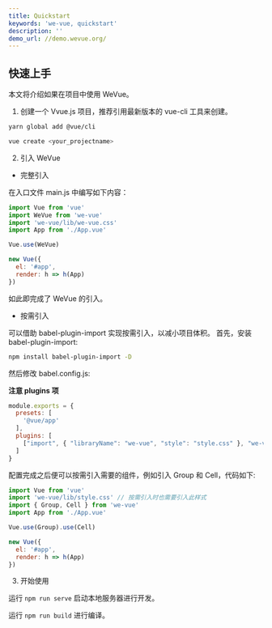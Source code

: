 ```yaml
---
title: Quickstart
keywords: 'we-vue, quickstart'
description: ''
demo_url: //demo.wevue.org/
---
```


快速上手
-----

本文将介绍如果在项目中使用 WeVue。

1. 创建一个 Vvue.js 项目，推荐引用最新版本的 vue-cli 工具来创建。

```bash
yarn global add @vue/cli

vue create <your_projectname>
```

2. 引入 WeVue

- 完整引入

在入口文件 main.js 中编写如下内容：

```js
import Vue from 'vue'
import WeVue from 'we-vue'
import 'we-vue/lib/we-vue.css'
import App from './App.vue'

Vue.use(WeVue)

new Vue({
  el: '#app',
  render: h => h(App)
})
```
如此即完成了 WeVue 的引入。

- 按需引入

可以借助 babel-plugin-import 实现按需引入，以减小项目体积。
首先，安装 babel-plugin-import:

```bash
npm install babel-plugin-import -D
```

然后修改 babel.config.js:

**注意 plugins 项**

```js
module.exports = {
  presets: [
    '@vue/app'
  ],
  plugins: [
    ["import", { "libraryName": "we-vue", "style": "style.css" }, "we-vue"]
  ]
}

```

配置完成之后便可以按需引入需要的组件，例如引入 Group 和 Cell，代码如下:

```js
import Vue from 'vue'
import 'we-vue/lib/style.css' // 按需引入时也需要引入此样式
import { Group, Cell } from 'we-vue'
import App from './App.vue'

Vue.use(Group).use(Cell)

new Vue({
  el: '#app',
  render: h => h(App)
})
```

3. 开始使用

运行 `npm run serve` 启动本地服务器进行开发。

运行 `npm run build` 进行编译。
